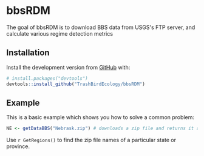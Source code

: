 # bbsRDM

The goal of bbsRDM is to download BBS data from USGS's FTP server, and calculate various regime detection metrics

## Installation

Install the development version from [GitHub](https://github.com/) with:

``` r
# install.packages("devtools")
devtools::install_github("TrashBirdEcology/bbsRDM")
```
## Example

This is a basic example which shows you how to solve a common problem:

``` r
NE <- getDataBBS("Nebrask.zip") # downloads a zip file and returns it as a data.frame
```
Use `r GetRegions()` to find the zip file names of a particular state or province.
